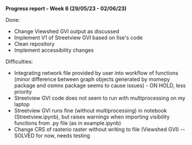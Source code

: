**Progress report - Week 6 (29/05/23 - 02/06/23)**

Done:
- Change Viewshed GVI output as discussed
- Implement V1 of Streetview GVI based on Ilse's code
- Clean repository
- Implement accessibility changes


Difficulties:
- Integrating network file provided by user into workflow of functions (minor difference between graph objects generated by momepy package and osmnx package seems to cause issues) - ON HOLD, less priority
- Streetview GVI code does not seem to run with multiprocessing on my laptop 
- Streetview GVI runs fine (without multiprocessing) in notebook (Streetview.ipynb), but raises warnings when importing visibility functions from .py file (as in example.ipynb)
- Change CRS of rasterio raster without writing to file (Viewshed GVI) -- SOLVED for now, needs testing